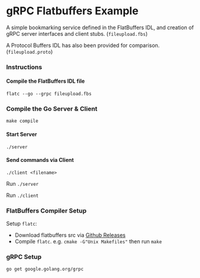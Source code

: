 
# gRPC Flatbuffers Example

A simple bookmarking service defined in the FlatBuffers IDL, and creation of gRPC server interfaces and client stubs. (`fileupload.fbs`)

A Protocol Buffers IDL has also been provided for comparison. (`fileupload.proto`)

### Instructions

#### Compile the FlatBuffers IDL file
```
flatc --go --grpc fileupload.fbs
```

### Compile the Go Server & Client
```
make compile
```

#### Start Server
```
./server
```

#### Send commands via Client
```
./client <filename> 
```

Run `./server`

Run `./client`

### FlatBuffers Compiler Setup

Setup `flatc`:
* Download flatbuffers src via [Github Releases](https://github.com/google/flatbuffers/releases)
* Compile `flatc`. e.g. `cmake -G"Unix Makefiles"` then run `make`

### gRPC Setup
```
go get google.golang.org/grpc
```
